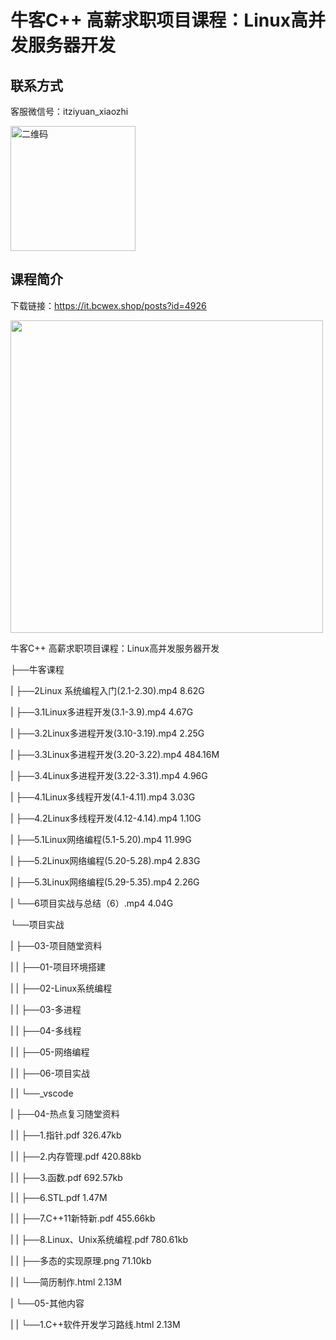 # 牛客C++ 高薪求职项目课程：Linux高并发服务器开发

## 联系方式

客服微信号：itziyuan_xiaozhi

<img src="https://ziyuanyun.oss-cn-guangzhou.aliyuncs.com/common/20240614073449/666b82192834a.jpg" width="200" height="200" alt="二维码">

## 课程简介

下载链接：https://it.bcwex.shop/posts?id=4926

<img src="https://ziyuanyun.oss-cn-guangzhou.aliyuncs.com/yun/20241201154425/674c13d9d17ac.jpg" width="500" alt="">

  牛客C++ 高薪求职项目课程：Linux高并发服务器开发



 ├──牛客课程

 | ├──2Linux 系统编程入门(2.1-2.30).mp4 8.62G

 | ├──3.1Linux多进程开发(3.1-3.9).mp4 4.67G

 | ├──3.2Linux多进程开发(3.10-3.19).mp4 2.25G

 | ├──3.3Linux多进程开发(3.20-3.22).mp4 484.16M

 | ├──3.4Linux多进程开发(3.22-3.31).mp4 4.96G

 | ├──4.1Linux多线程开发(4.1-4.11).mp4 3.03G

 | ├──4.2Linux多线程开发(4.12-4.14).mp4 1.10G

 | ├──5.1Linux网络编程(5.1-5.20).mp4 11.99G

 | ├──5.2Linux网络编程(5.20-5.28).mp4 2.83G

 | ├──5.3Linux网络编程(5.29-5.35).mp4 2.26G

 | └──6项目实战与总结（6）.mp4 4.04G

 └──项目实战

 | ├──03-项目随堂资料

 | | ├──01-项目环境搭建

 | | ├──02-Linux系统编程

 | | ├──03-多进程

 | | ├──04-多线程

 | | ├──05-网络编程

 | | ├──06-项目实战

 | | └──_vscode

 | ├──04-热点复习随堂资料

 | | ├──1.指针.pdf 326.47kb

 | | ├──2.内存管理.pdf 420.88kb

 | | ├──3.函数.pdf 692.57kb

 | | ├──6.STL.pdf 1.47M

 | | ├──7.C++11新特新.pdf 455.66kb

 | | ├──8.Linux、Unix系统编程.pdf 780.61kb

 | | ├──多态的实现原理.png 71.10kb

 | | └──简历制作.html 2.13M

 | └──05-其他内容

 | | └──1.C++软件开发学习路线.html 2.13M

  